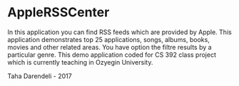 # AppleRSSCenter

In this application you can find RSS feeds which are provided by Apple. This application demonstrates top 25 applications, songs, albums, books, movies and other related areas. You have option the filtre results by a particular genre. This demo application coded for CS 392 class project which is currently teaching in Ozyegin University. 

Taha Darendeli - 2017
